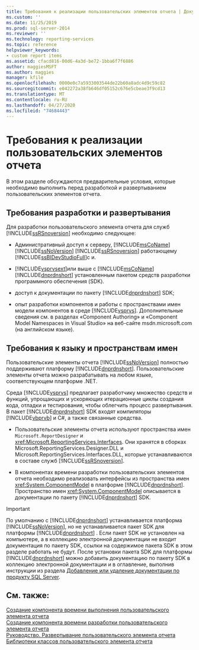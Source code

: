 ```yaml
---
title: Требования к реализации пользовательских элементов отчета | Документы Майкрософт
ms.custom: ''
ms.date: 11/25/2019
ms.prod: sql-server-2014
ms.reviewer: ''
ms.technology: reporting-services
ms.topic: reference
helpviewer_keywords:
- custom report items
ms.assetid: cfacd816-00d6-4a3d-be72-1bba6f7f6886
author: maggiesMSFT
ms.author: maggies
manager: kfile
ms.openlocfilehash: 0000e0c7a5933003544de22b60a8adc4d9c59c82
ms.sourcegitcommit: e042272a38fb646df05152c676e5cbeae3f9cd13
ms.translationtype: MT
ms.contentlocale: ru-RU
ms.lasthandoff: 04/27/2020
ms.locfileid: "74684443"
---
```

# <a name="custom-report-item-implementation-requirements"></a>Требования к реализации пользовательских элементов отчета
  В этом разделе обсуждаются предварительные условия, которые необходимо выполнить перед разработкой и развертыванием пользовательских элементов отчета.  
  
## <a name="development-and-deployment-requirements"></a>Требования разработки и развертывания  
 Для разработки пользовательского элемента отчета для служб [!INCLUDE[ssRSnoversion](../../includes/ssrsnoversion-md.md)] необходимо следующее:  
  
-   Административный доступ к серверу, [!INCLUDE[msCoName](../../includes/msconame-md.md)] [!INCLUDE[ssNoVersion](../../includes/ssnoversion-md.md)] [!INCLUDE[ssRSnoversion](../../includes/ssrsnoversion-md.md)] работающему [!INCLUDE[ssBIDevStudioFull](../../includes/ssbidevstudiofull-md.md)]с и.  
  
-   [!INCLUDE[vsprvsext](../../includes/vsprvsext-md.md)]или выше с [!INCLUDE[msCoName](../../includes/msconame-md.md)] [!INCLUDE[dnprdnshort](../../includes/dnprdnshort-md.md)] установленным пакетом средств разработки программного обеспечения (SDK).  
  
-   доступ к документации по пакету [!INCLUDE[dnprdnshort](../../includes/dnprdnshort-md.md)] SDK;  
  
-   опыт разработки компонентов и работы с пространствами имен модели компонентов в среде [!INCLUDE[vsprvs](../../includes/vsprvs-md.md)]. Дополнительные сведения см. в разделах «Component Authoring» и «Component Model Namespaces in Visual Studio» на веб-сайте msdn.microsoft.com (на английском языке).  
  
## <a name="language-and-namespace-requirements"></a>Требования к языку и пространствам имен  
 Пользовательские элементы отчета [!INCLUDE[ssNoVersion](../../includes/ssnoversion-md.md)] полностью поддерживают платформу [!INCLUDE[dnprdnshort](../../includes/dnprdnshort-md.md)]. Пользовательские элементы отчета можно разрабатывать на любом языке, соответствующем платформе .NET.  
  
 Среда [!INCLUDE[vsprvs](../../includes/vsprvs-md.md)] предлагает разработчику множество средств и функций, упрощающих и ускоряющих итерационные циклы создания кода, отладки и тестирования, чтобы облегчить процесс развертывания. В пакет [!INCLUDE[dnprdnshort](../../includes/dnprdnshort-md.md)] SDK входят компиляторы [!INCLUDE[vbprvb](../../includes/vbprvb-md.md)] и C#, а также связанные средства.  
  
-   Пользовательские элементы отчета используют пространства имен `Microsoft.ReportDesigner` и <xref:Microsoft.ReportingServices.Interfaces>. Они хранятся в сборках Microsoft.ReportingServices.Designer.DLL и Microsoft.ReportingServices.Interfaces.DLL, которые устанавливаются в составе служб [!INCLUDE[ssRSnoversion](../../includes/ssrsnoversion-md.md)].  
  
-   В компонентах времени разработки пользовательских элементов отчета необходимо реализовать интерфейсы из пространства имен <xref:System.ComponentModel> в платформе [!INCLUDE[dnprdnshort](../../includes/dnprdnshort-md.md)]. Пространство имен <xref:System.ComponentModel> описывается в документации по пакету [!INCLUDE[dnprdnshort](../../includes/dnprdnshort-md.md)] SDK.  
  
> [!IMPORTANT]  
>  По умолчанию с [!INCLUDE[dnprdnshort](../../includes/dnprdnshort-md.md)] устанавливается платформа [!INCLUDE[ssNoVersion](../../includes/ssnoversion-md.md)], но не устанавливается пакет SDK для платформы [!INCLUDE[dnprdnshort](../../includes/dnprdnshort-md.md)] . Если пакет SDK не установлен на компьютере, а в коллекцию электронной документации не входит документация по пакету SDK, ссылки на содержимое пакета SDK в этом разделе работать не будут. После установки пакета SDK для платформы [!INCLUDE[dnprdnshort](../../includes/dnprdnshort-md.md)] можно добавить документацию по пакету SDK в коллекцию электронной документации и в оглавление, выполнив инструкции из раздела [Добавление или удаление документации по продукту SQL Server](../../2014-toc/index.yml).  
  
## <a name="see-also"></a>См. также:  
 [Создание компонента времени выполнения пользовательского элемента отчета](creating-a-custom-report-item-run-time-component.md)   
 [Создание компонента времени разработки пользовательского элемента отчета](creating-a-custom-report-item-design-time-component.md)   
 [Руководство. Развертывание пользовательского элемента отчета](how-to-deploy-a-custom-report-item.md)   
 [Библиотеки классов пользовательского элемента отчета](custom-report-item-class-libraries.md)  
  
  
